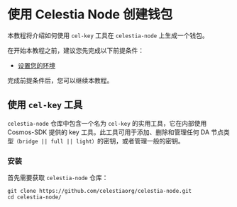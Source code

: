 # 使用 Celestia Node 创建钱包

本教程将介绍如何使用 `cel-key` 工具在 `celestia-node` 上生成一个钱包。

在开始本教程之前，建议您先完成以下前提条件：

- [设置您的环境](https://docs.celestia.org/nodes/environment/)

完成前提条件后，您可以继续本教程。

## 使用 `cel-key` 工具

`celestia-node` 仓库中包含一个名为 `cel-key` 的实用工具，它在内部使用 Cosmos-SDK 提供的 key 工具。此工具可用于添加、删除和管理任何 DA 节点类型`（bridge || full || light）`的密钥，或者管理一般的密钥。

### 安装

首先需要获取 `celestia-node` 仓库：

```
git clone https://github.com/celestiaorg/celestia-node.git
cd celestia-node/
```

<!-- 未完ing-->

